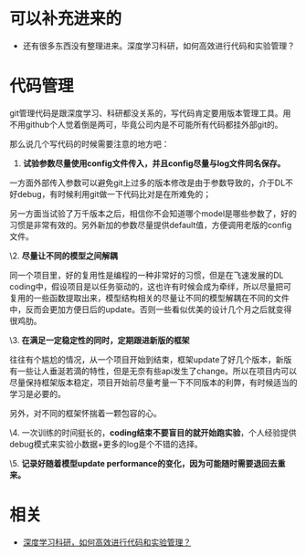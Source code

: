 
# 可以补充进来的

- 还有很多东西没有整理进来。深度学习科研，如何高效进行代码和实验管理？


# 代码管理

git管理代码是跟深度学习、科研都没关系的，写代码肯定要用版本管理工具。用不用github个人觉着倒是两可，毕竟公司内是不可能所有代码都挂外部git的。

那么说几个写代码的时候需要注意的地方吧：

1. **试验参数尽量使用config文件传入，并且config尽量与log文件同名保存。**

一方面外部传入参数可以避免git上过多的版本修改是由于参数导致的，介于DL不好debug，有时候利用git做一下代码比对是在所难免的；

另一方面当试验了万千版本之后，相信你不会知道哪个model是哪些参数了，好的习惯是非常有效的。另外新加的参数尽量提供default值，方便调用老版的config文件。

\2. **尽量让不同的模型之间解耦**

同一个项目里，好的复用性是编程的一种非常好的习惯，但是在飞速发展的DL coding中，假设项目是以任务驱动的，这也许有时候会成为牵绊，所以尽量把可复用的一些函数提取出来，模型结构相关的尽量让不同的模型解耦在不同的文件中，反而会更加方便日后的update。否则一些看似优美的设计几个月之后就变得很鸡肋。

\3. **在满足一定稳定性的同时，定期跟进新版的框架**

往往有个尴尬的情况，从一个项目开始到结束，框架update了好几个版本，新版有一些让人垂涎若滴的特性，但是无奈有些api发生了change。所以在项目内可以尽量保持框架版本稳定，项目开始前尽量考量一下不同版本的利弊，有时候适当的学习是必要的。

另外，对不同的框架怀揣着一颗包容的心。

\4. 一次训练的时间挺长的，**coding结束不要盲目的就开始跑实验**，个人经验提供debug模式来实验小数据+更多的log是个不错的选择。

\5. **记录好随着模型update performance的变化，因为可能随时需要退回去重来。**




# 相关

- [深度学习科研，如何高效进行代码和实验管理？](https://www.zhihu.com/question/269707221/answer/470576066)
